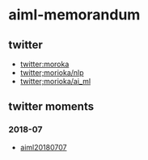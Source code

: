 # aiml-memorandum

## twitter

- [twitter:moroka](https://twitter.com/morioka)
- [twitter;morioka/nlp](https://twitter.com/morioka/lists/nlp)
- [twitter;morioka/ai_ml](https://twitter.com/morioka/lists/ai-ml)

## twitter moments

### 2018-07

- [aiml20180707](https://twitter.com/i/moments/1015335000181313536)
